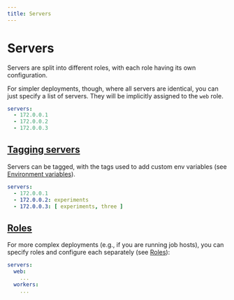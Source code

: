 ```yaml
---
title: Servers
---
```


# Servers

Servers are split into different roles, with each role having its own configuration.

For simpler deployments, though, where all servers are identical, you can just specify a list of servers. They will be implicitly assigned to the `web` role.

```yaml
servers:
  - 172.0.0.1
  - 172.0.0.2
  - 172.0.0.3
```

## [Tagging servers](#tagging-servers)

Servers can be tagged, with the tags used to add custom env variables (see [Environment variables](../environment-variables)).

```yaml
servers:
  - 172.0.0.1
  - 172.0.0.2: experiments
  - 172.0.0.3: [ experiments, three ]
```

## [Roles](#roles)

For more complex deployments (e.g., if you are running job hosts), you can specify roles and configure each separately (see [Roles](../roles)):

```yaml
servers:
  web:
    ...
  workers:
    ...
```
